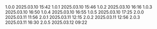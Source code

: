 1.0.0 2025.03.10 15:42
1.0.1 2025.03.10 15:46
1.0.2 2025.03.10 16:16
1.0.3 2025.03.10 16:50
1.0.4 2025.03.10 16:55
1.0.5 2025.03.10 17:25
2.0.0 2025.03.11 11:56
2.0.1 2025.03.11 12:15
2.0.2 2025.03.11 12:56
2.0.3 2025.03.11 16:30
2.0.5 2025.03.12 09:22